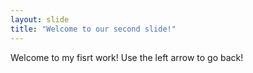 ```yaml
---
layout: slide
title: "Welcome to our second slide!"
---
```

Welcome to my fisrt work!
Use the left arrow to go back!

